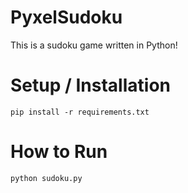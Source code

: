 
# PyxelSudoku

This is a sudoku game written in Python!


#  Setup / Installation
```pip install -r requirements.txt```


#  How to Run

```
python sudoku.py
```
